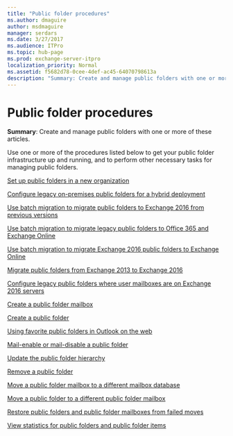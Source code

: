 ```yaml
---
title: "Public folder procedures"
ms.author: dmaguire
author: msdmaguire
manager: serdars
ms.date: 3/27/2017
ms.audience: ITPro
ms.topic: hub-page
ms.prod: exchange-server-itpro
localization_priority: Normal
ms.assetid: f5682d78-0cee-4def-ac45-64070798613a
description: "Summary: Create and manage public folders with one or more of these articles."
---
```


# Public folder procedures

 **Summary**: Create and manage public folders with one or more of these articles.
  
Use one or more of the procedures listed below to get your public folder infrastructure up and running, and to perform other necessary tasks for managing public folders.
  
[Set up public folders in a new organization](new-organizations.md)
  
[Configure legacy on-premises public folders for a hybrid deployment](configure-legacy-public-folders-for-hybrid.md)
  
[Use batch migration to migrate public folders to Exchange 2016 from previous versions](batch-migration-from-previous-versions.md)
  
[Use batch migration to migrate legacy public folders to Office 365 and Exchange Online](http://technet.microsoft.com/library/e8ab9309-7d12-4f02-bfc4-14e61a373958.aspx)
  
[Use batch migration to migrate Exchange 2016 public folders to Exchange Online](migrate-to-exchange-online.md)
  
[Migrate public folders from Exchange 2013 to Exchange 2016](migrate-from-exchange-2013.md)
  
[Configure legacy public folders where user mailboxes are on Exchange 2016 servers](http://technet.microsoft.com/library/1d5ca19e-696e-4054-a634-15dd34d952b7.aspx)
  
[Create a public folder mailbox](create-public-folder-mailboxes.md)
  
[Create a public folder](create-public-folders.md)
  
[Using favorite public folders in Outlook on the web](http://technet.microsoft.com/library/f6f1db72-4465-4eb8-b525-ac2c1fa10a69.aspx)
  
[Mail-enable or mail-disable a public folder](mail-enable-or-disable.md)
  
[Update the public folder hierarchy](http://technet.microsoft.com/library/a7b2fb51-0207-4d7d-938d-466ae110bb90.aspx)
  
[Remove a public folder](http://technet.microsoft.com/library/334b831d-e372-4d85-a407-5c8a5d0e78de.aspx)
  
[Move a public folder mailbox to a different mailbox database](http://technet.microsoft.com/library/67601d45-4824-4ae6-9a7e-b645ec3af4d3.aspx)
  
[Move a public folder to a different public folder mailbox](http://technet.microsoft.com/library/b8744934-a3cb-443e-acce-a9a6ca5d88f6.aspx)
  
[Restore public folders and public folder mailboxes from failed moves](http://technet.microsoft.com/library/2ade83c9-5f9b-4945-bf32-48fa8185b515.aspx)
  
[View statistics for public folders and public folder items](view-statistics.md)
  

